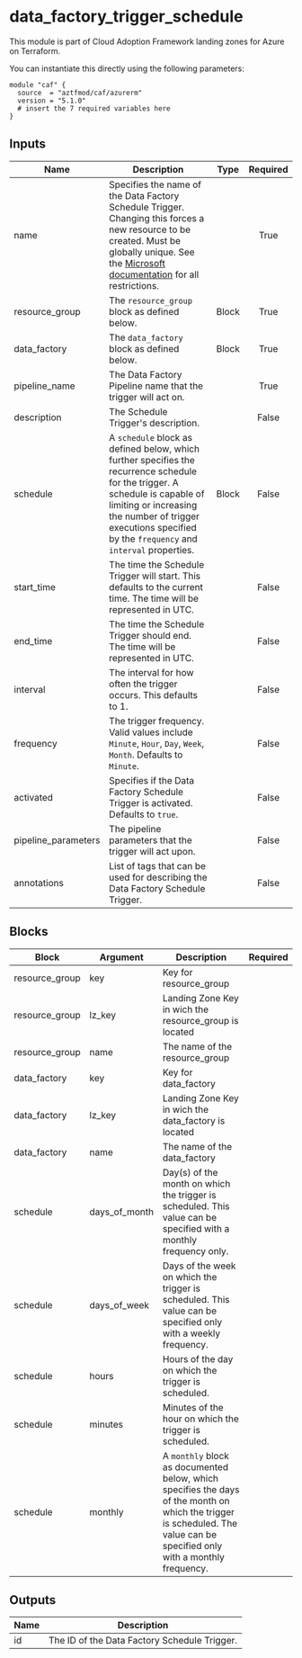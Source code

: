 # data_factory_trigger_schedule

This module is part of Cloud Adoption Framework landing zones for Azure on Terraform.

You can instantiate this directly using the following parameters:

```hcl
module "caf" {
  source  = "aztfmod/caf/azurerm"
  version = "5.1.0"
  # insert the 7 required variables here
}
```

## Inputs
| Name | Description | Type | Required |
|------|-------------|------|:--------:|
|name| Specifies the name of the Data Factory Schedule Trigger. Changing this forces a new resource to be created. Must be globally unique. See the [Microsoft documentation](https://docs.microsoft.com/en-us/azure/data-factory/naming-rules) for all restrictions.||True|
|resource_group|The `resource_group` block as defined below.|Block|True|
|data_factory|The `data_factory` block as defined below.|Block|True|
|pipeline_name| The Data Factory Pipeline name that the trigger will act on.||True|
|description| The Schedule Trigger's description.||False|
|schedule| A `schedule` block as defined below, which further specifies the recurrence schedule for the trigger. A schedule is capable of limiting or increasing the number of trigger executions specified by the `frequency` and `interval` properties.| Block |False|
|start_time| The time the Schedule Trigger will start. This defaults to the current time. The time will be represented in UTC.||False|
|end_time| The time the Schedule Trigger should end. The time will be represented in UTC.||False|
|interval| The interval for how often the trigger occurs. This defaults to 1.||False|
|frequency| The trigger frequency. Valid values include `Minute`, `Hour`, `Day`, `Week`, `Month`. Defaults to `Minute`.||False|
|activated| Specifies if the Data Factory Schedule Trigger is activated. Defaults to `true`.||False|
|pipeline_parameters| The pipeline parameters that the trigger will act upon.||False|
|annotations| List of tags that can be used for describing the Data Factory Schedule Trigger.||False|

## Blocks
| Block | Argument | Description | Required |
|-------|----------|-------------|----------|
|resource_group| key | Key for  resource_group||| Required if  |
|resource_group| lz_key |Landing Zone Key in wich the resource_group is located|||True|
|resource_group| name | The name of the resource_group |||True|
|data_factory| key | Key for  data_factory||| Required if  |
|data_factory| lz_key |Landing Zone Key in wich the data_factory is located|||True|
|data_factory| name | The name of the data_factory |||True|
|schedule|days_of_month| Day(s) of the month on which the trigger is scheduled. This value can be specified with a monthly frequency only.|||False|
|schedule|days_of_week| Days of the week on which the trigger is scheduled. This value can be specified only with a weekly frequency.|||False|
|schedule|hours| Hours of the day on which the trigger is scheduled.|||False|
|schedule|minutes| Minutes of the hour on which the trigger is scheduled.|||False|
|schedule|monthly| A `monthly` block as documented below, which specifies the days of the month on which the trigger is scheduled. The value can be specified only with a monthly frequency.|||False|

## Outputs
| Name | Description |
|------|-------------|
|id|The ID of the Data Factory Schedule Trigger.|||
